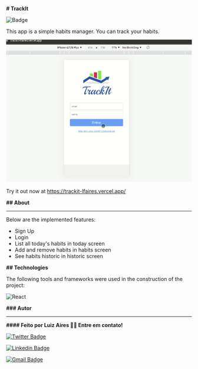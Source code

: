 **# TrackIt**

![Badge](https://img.shields.io/github/license/lfaires/TrackIt)

This app is a simple habits manager. You can track your habits.

<img src="./src/assets/trackit.gif" />

Try it out now at https://trackit-lfaires.vercel.app/

**## About**

- --

Below are the implemented features:

- Sign Up
- Login
- List all today's habits in today screen
- Add and remove habits in habits screen
- See habits historic in historic screen

**## Technologies**

The following tools and frameworks were used in the construction of the project:<br>

<p>

<img alt="React" src="https://img.shields.io/badge/react-%2320232a.svg?style=for-the-badge&logo=react&logoColor=%2361DAFB"/>

</p>

**### Autor**

- --

**#### Feito por Luiz Aires 👋🏽 Entre em contato!**

[![Twitter Badge](https://img.shields.io/badge/-@lfaires4-1ca0f1?style=flat-square&labelColor=1ca0f1&logo=twitter&logoColor=white&link=https://twitter.com/lfaires4)](https://twitter.com/lfaires4)

[![Linkedin Badge](https://img.shields.io/badge/-Luiz_Fernando_Aires-blue?style=flat-square&logo=Linkedin&logoColor=white&link=https://www.linkedin.com/in/lfaires4/)](https://www.linkedin.com/in/lfaires4/)

[![Gmail Badge](https://img.shields.io/badge/-lfaires@gmail.com-c14438?style=flat-square&logo=Gmail&logoColor=white&link=mailto:lfaires@gmail.com)](mailto:lfaires@gmail.com)